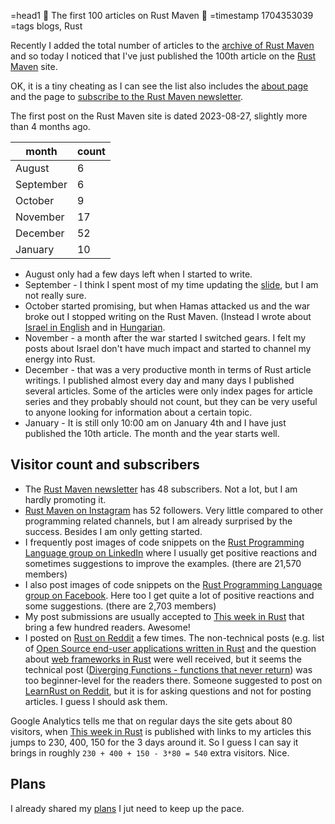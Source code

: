 =head1 🎂 The first 100 articles on Rust Maven 🦀
=timestamp 1704353039
=tags blogs, Rust



Recently I added the total number of articles to the [archive of Rust Maven](https://rust.code-maven.com/archive) and so today I noticed that I've just published the
100th article on the [Rust Maven](https://rust.code-maven.com/) site.

OK, it is a tiny cheating as I can see the list also includes the [about page](https://rust.code-maven.com/about) and the page to
[subscribe to the Rust Maven newsletter](https://rust.code-maven.com/subscribe).



The first post on the Rust Maven site is dated 2023-08-27, slightly more than 4 months ago.

| month     | count |
| --------- | ----- |
| August    |  6    |
| September |  6    |
| October   |  9    |
| November  |  17   |
| December  |  52   |
| January   |  10   |


* August only had a few days left when I started to write.
* September - I think I spent most of my time updating the [slide](https://rust.code-maven.com/slides/rust/), but I am not really sure.
* October started promising, but when Hamas attacked us and the war broke out I stopped writing on the Rust Maven. (Instead I wrote about [Israel in English](https://israel.szabgab.com/) and in [Hungarian](https://izrael.szabgab.com/).
* November - a month after the war started I switched gears. I felt my posts about Israel don't have much impact and started to channel my energy into Rust.
* December - that was a very productive month in terms of Rust article writings. I published almost every day and many days I published several articles. Some of the articles were only index pages for article series and they probably should not count, but they can be very useful to anyone looking for information about a certain topic.
* January - It is still only 10:00 am on January 4th and I have just published the 10th article. The month and the year starts well.


## Visitor count and subscribers

* The [Rust Maven newsletter](https://rust.code-maven.com/subscribe) has 48 subscribers. Not a lot, but I am hardly promoting it.
* [Rust Maven on Instagram](https://www.instagram.com/rust_maven/) has 52 followers. Very little compared to other programming related channels, but I am already surprised by the success. Besides I am only getting started.
* I frequently post images of code snippets on the [Rust Programming Language group on LinkedIn](https://www.linkedin.com/groups/4973032/) where I usually get positive reactions and sometimes suggestions to improve the examples. (there are 21,570 members)
* I also post images of code snippets on the [Rust Programming Language group on Facebook](https://www.facebook.com/groups/872919370237098). Here too I get quite a lot of positive reactions and some suggestions. (there are 2,703 members)
* My post submissions are usually accepted to [This week in Rust](https://this-week-in-rust.org/) that bring a few hundred readers. Awesome!
* I posted on [Rust on Reddit](https://www.reddit.com/r/rust/) a few times. The non-technical posts (e.g. list of [Open Source end-user applications written in Rust](https://www.reddit.com/r/rust/comments/18rumat/open_source_enduser_applications_written_in_rust/) and the question about [web frameworks in Rust](https://www.reddit.com/r/rust/comments/18ogwtl/which_web_framework_do_you_use_in_rust/) were well received, but it seems the technical post ([Diverging Functions - functions that never return](https://www.reddit.com/r/rust/comments/18hagpy/diverging_functions_functions_that_never_return/)) was too beginner-level for the readers there. Someone suggested to post on [LearnRust on Reddit](https://www.reddit.com/r/learnrust/), but it is for asking questions and not for posting articles. I guess I should ask them.


Google Analytics tells me that on regular days the site gets about 80 visitors, when [This week in Rust](https://this-week-in-rust.org/) is published with links to my articles this jumps to 230, 400, 150 for the 3 days around it. So I guess I can say it brings in roughly `230 + 400 + 150 - 3*80 = 540` extra visitors. Nice.

## Plans

I already shared my [plans](/plans-with-rust) I jut need to keep up the pace.
